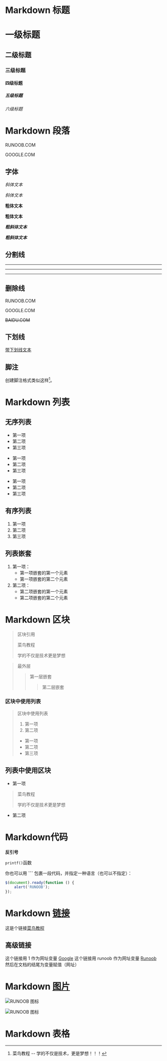 

# Markdown 标题



# 一级标题

## 二级标题
### 三级标题
#### 四级标题
##### 五级标题
###### 六级标题



# Markdown 段落

RUNOOB.COM

GOOGLE.COM



## 字体

*斜体文本*

_斜体文本_

**粗体文本**

__粗体文本__

***粗斜体文本***

___粗斜体文本___



## 分割线

***

---

___

## 删除线

RUNOOB.COM

GOOGLE.COM

~~BAIDU.COM~~



## 下划线

<u>带下划线文本</u>

## 脚注

创建脚注格式类似这样[^RUNOOB]。

[^RUNOOB]:菜鸟教程 -- 学的不仅是技术，更是梦想！！！



# Markdown 列表

## 无序列表

* 第一项
* 第二项
* 第三项

+ 第一项
+ 第二项
+ 第三项

- 第一项
- 第二项
- 第三项

## 有序列表

1. 第一项
2. 第二项
3. 第三项

## 列表嵌套

1. 第一项：
    - 第一项嵌套的第一个元素
    - 第一项嵌套的第二个元素
2. 第二项：
    - 第二项嵌套的第一个元素
    - 第二项嵌套的第二个元素

# Markdown 区块

> 区块引用
>
> 菜鸟教程
>
> 学的不仅是技术更是梦想



> 最外层
>
> > 第一层嵌套
> >
> > > 第二层嵌套

### 区块中使用列表

> 区块中使用列表
>
> 1. 第一项
> 2. 第二项
>
> + 第一项
> + 第二项
> + 第三项

## 列表中使用区块

* 第一项
> 菜鸟教程
>
> 学的不仅是技术更是梦想

* 第二项

# Markdown代码

**反引号**

`printf()`函数

你也可以用 **```** 包裹一段代码，并指定一种语言（也可以不指定）：

```javascript
$(document).ready(function () {
    alert('RUNOOB');
});
```



# Markdown [链接](https://www.runoob.com/markdown/md-link.html)

这是个链接[菜鸟教程](https://www.runoob.com)

## 高级链接

这个链接用 1 作为网址变量 [Google][1]
这个链接用 runoob 作为网址变量 [Runoob][runoob]
然后在文档的结尾为变量赋值（网址）

[1]: http://www.google.com/
[runoob]: http://www.runoob.com/



# Markdown [图片](https://www.runoob.com/markdown/md-image.html)

![RUNOOB 图标](http://static.runoob.com/images/runoob-logo.png)

![RUNOOB 图标](http://static.runoob.com/images/runoob-logo.png "RUNOOB")





# Markdown 表格

